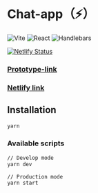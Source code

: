 # Chat-app（⚡️）

![Vite](https://img.shields.io/badge/Vite-4B4B4B?style=for-the-badge&logo=vite&logoColor=646CFF)
![React](https://img.shields.io/badge/React-20232A?style=for-the-badge&logo=react&logoColor=61DAFB)
![Handlebars](https://img.shields.io/badge/Handlebars.js-f0772b?style=for-the-badge&logo=handlebarsdotjs&logoColor=white)

[![Netlify Status](https://api.netlify.com/api/v1/badges/6eb16035-15de-48f5-931f-4375f9ad918b/deploy-status)](https://app.netlify.com/sites/lambent-platypus-e784b9/deploys)

### [Prototype-link](https://www.figma.com/design/Otc0rGaveBSa6XSnfY6qSc/Chat?node-id=0-1&t=C74SNbeaU2JQ77zh-0)
### [Netlify link](https://deploy--lambent-platypus-e784b9.netlify.app/)

## Installation

```bash
yarn
```

### Available scripts

```bash
// Develop mode
yarn dev

// Production mode
yarn start
```

